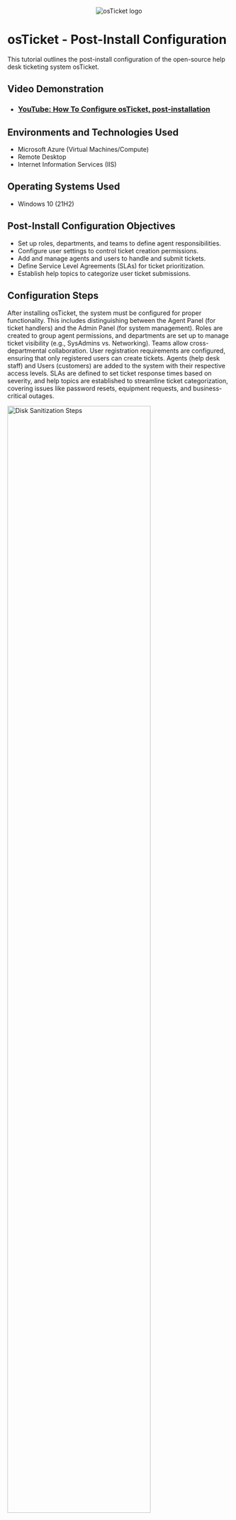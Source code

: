 <p align="center">
<img src="https://i.imgur.com/Clzj7Xs.png" alt="osTicket logo"/>
</p>

<h1>osTicket - Post-Install Configuration</h1>
This tutorial outlines the post-install configuration of the open-source help desk ticketing system osTicket.<br />


<h2>Video Demonstration</h2>

- ### [YouTube: How To Configure osTicket, post-installation](https://www.youtube.com)

<h2>Environments and Technologies Used</h2>

- Microsoft Azure (Virtual Machines/Compute)
- Remote Desktop
- Internet Information Services (IIS)

<h2>Operating Systems Used </h2>

- Windows 10</b> (21H2)

<h2>Post-Install Configuration Objectives</h2>

- Set up roles, departments, and teams to define agent responsibilities.
- Configure user settings to control ticket creation permissions.
- Add and manage agents and users to handle and submit tickets.
- Define Service Level Agreements (SLAs) for ticket prioritization.
- Establish help topics to categorize user ticket submissions.


<h2>Configuration Steps</h2>

<p>
After installing osTicket, the system must be configured for proper functionality. This includes distinguishing between the Agent Panel (for ticket handlers) and the Admin Panel (for system management). Roles are created to group agent permissions, and departments are set up to manage ticket visibility (e.g., SysAdmins vs. Networking). Teams allow cross-departmental collaboration. User registration requirements are configured, ensuring that only registered users can create tickets. Agents (help desk staff) and Users (customers) are added to the system with their respective access levels. SLAs are defined to set ticket response times based on severity, and help topics are established to streamline ticket categorization, covering issues like password resets, equipment requests, and business-critical outages.
</p>
<p>
<img src="https://i.imgur.com/FttYGWn.png" height="80%" width="80%" alt="Disk Sanitization Steps"/>
</p>

<br />

<p>
<img src="https://i.imgur.com/F6eFEJP.png" height="80%" width="80%" alt="Disk Sanitization Steps"/>
</p>
<p>
<img src="https://i.imgur.com/D73aQ1i.png" height="80%" width="80%" alt="Disk Sanitization Steps"/>
</p>
<p>
Created different levels of SLA 
</p>
<br />

<p>

</p>
<br />
